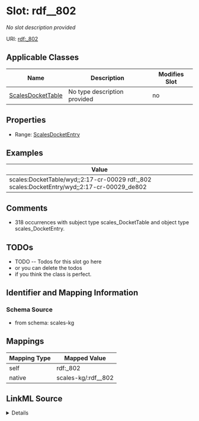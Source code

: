 

# Slot: rdf__802


_No slot description provided_





URI: [rdf:_802](http://www.w3.org/1999/02/22-rdf-syntax-ns#_802)



<!-- no inheritance hierarchy -->





## Applicable Classes

| Name | Description | Modifies Slot |
| --- | --- | --- |
| [ScalesDocketTable](../classes/ScalesDocketTable.md) | No type description provided |  no  |







## Properties

* Range: [ScalesDocketEntry](../classes/ScalesDocketEntry.md)






## Examples

| Value |
| --- |
| scales:DocketTable/wyd;;2:17-cr-00029 rdf:_802 scales:DocketEntry/wyd;;2:17-cr-00029_de802 |

## Comments

* 318 occurrences with subject type scales_DocketTable and object type scales_DocketEntry.

## TODOs

* TODO -- Todos for this slot go here
* or you can delete the todos
* if you think the class is perfect.

## Identifier and Mapping Information







### Schema Source


* from schema: scales-kg




## Mappings

| Mapping Type | Mapped Value |
| ---  | ---  |
| self | rdf:_802 |
| native | scales-kg/:rdf__802 |




## LinkML Source

<details>
```yaml
name: rdf__802
description: No slot description provided
todos:
- TODO -- Todos for this slot go here
- or you can delete the todos
- if you think the class is perfect.
comments:
- 318 occurrences with subject type scales_DocketTable and object type scales_DocketEntry.
examples:
- value: scales:DocketTable/wyd;;2:17-cr-00029 rdf:_802 scales:DocketEntry/wyd;;2:17-cr-00029_de802
from_schema: scales-kg
rank: 1000
slot_uri: rdf:_802
alias: rdf__802
domain_of:
- scales_DocketTable
range: scales_DocketEntry

```
</details>